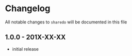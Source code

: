 # Changelog

All notable changes to `sharedo` will be documented in this file

## 1.0.0 - 201X-XX-XX

-   initial release
